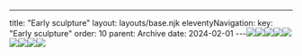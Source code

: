 ---
title: "Early sculpture"
layout: layouts/base.njk
eleventyNavigation:
  key: "Early sculpture"
  order: 10
  parent: Archive
date: 2024-02-01
---![](https://s3.eu-west-1.amazonaws.com/jessicaakerman.com/Pinned+leather+in+orange.jpg)![](https://s3.eu-west-1.amazonaws.com/jessicaakerman.com/Hooded+Stork.jpg)![](https://s3.eu-west-1.amazonaws.com/jessicaakerman.com/Hood+bag.jpg)![](https://s3.eu-west-1.amazonaws.com/jessicaakerman.com/Feathered_Screwballs.jpg)![](https://s3.eu-west-1.amazonaws.com/jessicaakerman.com/4-Subsonic+in+Burr.jpg)![](https://s3.eu-west-1.amazonaws.com/jessicaakerman.com/Dominion+seal.jpg)![](https://s3.eu-west-1.amazonaws.com/jessicaakerman.com/Wings.jpg)![](https://s3.eu-west-1.amazonaws.com/jessicaakerman.com/Woven+wing.jpg)![](https://s3.eu-west-1.amazonaws.com/jessicaakerman.com/sprue.jpg)